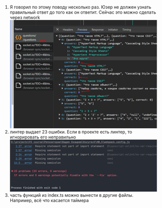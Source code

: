 1. Я говорил по этому поводу несколько раз. Юзер не должен узнать правильный ответ до того как он ответит. Сейчас это можно сделать через network ![img.png](img.png)
2. линтер выдает 23 ошибки. Если в проекте есть линтер, то игнорировать его неправильно ![img_1.png](img_1.png)
3. часть функций из index.ts можно вынести в другие файлы. Например, всё что касается таймера 
